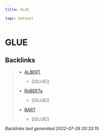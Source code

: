 ```yaml
---
title: GLUE

tags: dataset 
---
```


# GLUE





































## Backlinks

> - [ALBERT](ALBERT.md)
>   - [[GLUE]]
>    
> - [RoBERTa](RoBERTa.md)
>   - [[GLUE]]
>    
> - [BART](BART.md)
>   - [[GLUE]]

_Backlinks last generated 2022-07-26 20:33:15_
